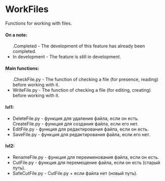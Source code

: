 # WorkFiles
Functions for working with files.


<h4>On a note:</h4>
<ul>
 .Completed - The development of this feature has already been completed.
 <li>In development - The feature is still in development.</li>
</ul>


<h4>Main functions:</h4>
<ul>
 .CheckFile.py - The function of checking a file (for presence, reading) before working with it.
 <li>WriteFile.py - The function of checking a file (for editing, creating) before working with it.</li>
</ul>


<h4>lvl1:</h4>
<ul>
 <li>DeleteFile.py - функция для удаления файла, если он есть.</li>
 <il>CreateFile.py - функция для создания файла, если его нет.</il>
 <li>EditFile.py - функция для редактирования файла, если он есть.</li>
 <li>SaveFile.py - функция для редактирования файла, если его нет.</li>
</ul>


<h4>lvl2:</h4>
<ul>
 <li>RenameFile.py - функция для переименования файла, если он есть.</li>
 <li>CutFile.py - функция для перемещение файла, если он есть (старый путь).</li>
 <li>SafeCutFile.py - CutFile.py + если файла нет (новый путь).</li>
</ul>
